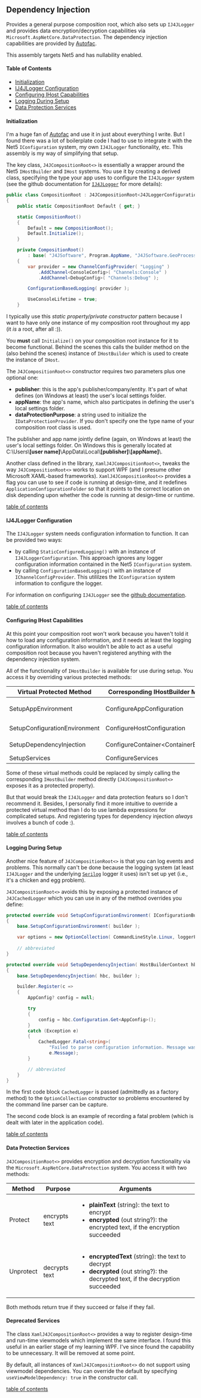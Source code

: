 ## Dependency Injection
Provides a general purpose composition root, which also sets up
`IJ4JLogger` and provides data encryption/decryption capabilities via 
`Microsoft.AspNetCore.DataProtection`. The dependency injection
capabilities are provided by [Autofac](https://autofac.org/).

This assembly targets Net5 and has nullability enabled.

#### Table of Contents
- [Initialization](#initialization)
- [IJ4JLogger Configuration](#IJ4JLogger-Configuration)
- [Configuring IHost Capabilities](#Configuring-IHost-Capabilities)
- [Logging During Setup](#Logging-During-Setup)
- [Data Protection Services](#Data-Protection-Services)

#### Initialization
I'm a huge fan of [Autofac](https://autofac.org/) and use it in just about everything I write.
But I found there was a lot of boilerplate code I had to use to 
integrate it with the Net5 `IConfiguration` system, my own `IJ4JLogger`
functionality, etc. This assembly is my way of simplifying that setup.

The key class, `J4JCompositionRoot<>` is essentially a wrapper around the
Net5 `IHostBuilder` and `IHost` systems. You use it by creating a
derived class, specifying the type your app uses to configure the
`IJ4JLogger` system (see the github documentation for 
[`IJ4JLogger`](https://github.com/markolbert/J4JLogging) for
more details):
```csharp
public class CompositionRoot : J4JCompositionRoot<J4JLoggerConfiguration>
{
    public static CompositionRoot Default { get; }

    static CompositionRoot()
    {
        Default = new CompositionRoot();
        Default.Initialize();
    }

    private CompositionRoot()
        : base( "J4JSoftware", Program.AppName, "J4JSoftware.GeoProcessor.DataProtection" )
    {
        var provider = new ChannelConfigProvider( "Logging" )
            .AddChannel<ConsoleConfig>( "Channels:Console" )
            .AddChannel<DebugConfig>( "Channels:Debug" );

        ConfigurationBasedLogging( provider );

        UseConsoleLifetime = true;
    }
```
I typically use this *static property/private constructor* pattern
because I want to have only one instance of my composition root throughout
my app (it *is* a root, after all :)).

You **must** call `Initialize()` on your composition root
instance for it to become functional. Behind the scenes this calls the
builder method on the (also behind the scenes) instance of `IHostBuilder`
which is used to create the instance of `IHost`.

The `J4JCompositionRoot<>` constructor requires two parameters plus one
optional one:

- **publisher**: this is the app's publisher/company/entity. It's part of
what defines (on Windows at least) the user's local settings folder.
- **appName**: the app's name, which also participates in defining the
user's local settings folder.
- **dataProtectionPurpose**: a string used to initialize the 
`IDataProtectionProvider`. If you don't specify one the type name
of your composition root class is used.

The publisher and app name jointly define (again, on Windows at least) the
user's local settings folder. On Windows this is generally located at 
C:\\Users\\**[user name]**\\AppData\\Local\\**[publisher]**\\**[appName]**\\.

Another class defined in the library, `XamlJ4JCompositionRoot<>`, tweaks the 
way `J4JCompositionRoot<>` works to support WPF (and I presume other Microsoft
XAML-based frameworks). `XamlJ4JCompositionRoot<>` provides a flag you can use to
see if code is running at design-time, and it redefines `ApplicationConfigurationFolder`
so that it points to the correct location on disk depending upon whether the code
is running at design-time or runtime.

[table of contents](#Table-of-Contents)

#### IJ4JLogger Configuration
The `IJ4JLogger` system needs configuration information to function.
It can be provided two ways:

- by calling `StaticConfiguredLogging()` with an instance of
`IJ4JLoggerConfiguration`. This approach ignores any logger configuration
information contained in the Net5 `IConfiguration` system.
- by calling `ConfigurationBasedLogging()` with an instance of 
`IChannelConfigProvider`. This utililzes the `IConfiguration` system
information to configure the logger.

For information on configuring `IJ4JLogger` see the 
[github documentation](https://github.com/markolbert/J4JLogging).

[table of contents](#Table-of-Contents)

#### Configuring IHost Capabilities
At this point your composition root won't work because you haven't told
it how to load any configuration information, and it needs at least the
logging configuration information. It also wouldn't be able to act as
a useful composition root because you haven't registered anything with
the dependency injection system.

All of the functionality of `IHostBuilder` is available for use during
setup. You access it by overriding various protected methods:

|Virtual Protected Method|Corresponding IHostBuilder Method|What It's Used For|
|------------------------|-------------------------|--------------------------------------|
|SetupAppEnvironment|ConfigureAppConfiguration|set up the overall `IHostBuilder` environment|
|SetupConfigurationEnvironment|ConfigureHostConfiguration|define your `IConfigurationBuilder`|
|SetupDependencyInjection|ConfigureContainer\<ContainerBuilder\>|set up Autofac dependency injection|
|SetupServices|ConfigureServices|configure services|

Some of these virtual methods could be replaced by simply calling the
corresponding `IHostBuilder` method directly (`J4JCompositionRoot<>`
exposes it as a protected property).

But that would break the `IJ4JLogger` and data protection featurs so I
don't recommend it. Besides, I personally find it more intuitive to
override a protected virtual method than I do to use lambda expressions for
complicated setups. And registering types for dependency injection
*always* involves a bunch of code :).

[table of contents](#Table-of-Contents)

#### Logging During Setup
Another nice feature of `J4JCompositionRoot<>` is that you can log events
and problems. This normally can't be done because the logging system
(at least `IJ4JLogger` and the underlying [`Serilog`](https://serilog.net/)
logger it uses) isn't set up yet (i.e., it's a chicken and egg problem).

`J4JCompositionRoot<>` avoids this by exposing a protected instance 
of `J4JCachedLogger` which you can use in any of the method overrides
you define:
```csharp
protected override void SetupConfigurationEnvironment( IConfigurationBuilder builder )
{
    base.SetupConfigurationEnvironment( builder );

    var options = new OptionCollection( CommandLineStyle.Linux, loggerFactory: () => CachedLogger );
    
    // abbreviated
}

protected override void SetupDependencyInjection( HostBuilderContext hbc, ContainerBuilder builder )
{
    base.SetupDependencyInjection( hbc, builder );

    builder.Register(c =>
    {
        AppConfig? config = null;

        try
        {
            config = hbc.Configuration.Get<AppConfig>();
        }
        catch (Exception e)
        {
            CachedLogger.Fatal<string>(
                "Failed to parse configuration information. Message was: {0}",
                e.Message);
        }

        // abbreviated
    }
}
```
In the first code block `CachedLogger` is passed (admittedly as a factory
method) to the `OptionCollection` constructor so problems encountered
by the command line parser can be capture.

The second code block is an example of recording a fatal problem (which
is dealt with later in the application code).

[table of contents](#Table-of-Contents)

#### Data Protection Services
`J4JCompositionRoot<>` provides encryption and decryption functionality
via the `Microsoft.AspNetCore.DataProtection` system. You access it
with two methods:

|Method|Purpose|Arguments|
|-------------|-------------|-------------|
|Protect|encrypts text|<ul><li>**plainText** (string): the text to encrypt</li><li>**encrypted** (out string?): the encrypted text, if the encryption succeeded</li></ul>|
|Unprotect|decrypts text|<ul><li>**encryptedText** (string): the text to decrypt</li><li>**decrypted** (out string?): the decrypted text, if the decryption succeeded</li></ul>|

Both methods return true if they succeed or false if they fail.

#### Deprecated Services
The class `XamlJ4JCompositionRoot<>` provides a way to register design-time and run-time
viewmodels which implement the same interface. I found this useful in an earlier stage of
my learning WPF. I've since found the capability to be unnecessary. It will be removed at
some point.

By default, all instances of `XamlJ4JCompositionRoot<>` do not support using viewmodel
dependencies. You can override the default by specifying `useViewModelDependency: true` in the constructor call.

[table of contents](#Table-of-Contents)

